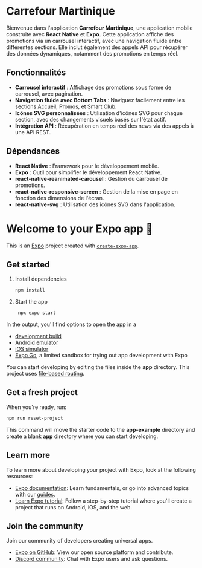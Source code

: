 # Carrefour Martinique

Bienvenue dans l'application **Carrefour Martinique**, une application mobile construite avec **React Native** et **Expo**. Cette application affiche des promotions via un carrousel interactif, avec une navigation fluide entre différentes sections. Elle inclut également des appels API pour récupérer des données dynamiques, notamment des promotions en temps réel.


## Fonctionnalités

- **Carrousel interactif** : Affichage des promotions sous forme de carrousel, avec pagination.
- **Navigation fluide avec Bottom Tabs** : Naviguez facilement entre les sections Accueil, Promos, et Smart Club.
- **Icônes SVG personnalisées** : Utilisation d'icônes SVG pour chaque section, avec des changements visuels basés sur l'état actif.
- **Intégration API** : Récupération en temps réel des news via des appels à une API REST.

## Dépendances

- **React Native** : Framework pour le développement mobile.
- **Expo** : Outil pour simplifier le développement React Native.
- **react-native-reanimated-carousel** : Gestion du carrousel de promotions.
- **react-native-responsive-screen** : Gestion de la mise en page en fonction des dimensions de l'écran.
- **react-native-svg** : Utilisation des icônes SVG dans l'application.


# Welcome to your Expo app 👋

This is an [Expo](https://expo.dev) project created with [`create-expo-app`](https://www.npmjs.com/package/create-expo-app).

## Get started

1. Install dependencies

   ```bash
   npm install
   ```

2. Start the app

   ```bash
    npx expo start
   ```

In the output, you'll find options to open the app in a

- [development build](https://docs.expo.dev/develop/development-builds/introduction/)
- [Android emulator](https://docs.expo.dev/workflow/android-studio-emulator/)
- [iOS simulator](https://docs.expo.dev/workflow/ios-simulator/)
- [Expo Go](https://expo.dev/go), a limited sandbox for trying out app development with Expo

You can start developing by editing the files inside the **app** directory. This project uses [file-based routing](https://docs.expo.dev/router/introduction).

## Get a fresh project

When you're ready, run:

```bash
npm run reset-project
```

This command will move the starter code to the **app-example** directory and create a blank **app** directory where you can start developing.

## Learn more

To learn more about developing your project with Expo, look at the following resources:

- [Expo documentation](https://docs.expo.dev/): Learn fundamentals, or go into advanced topics with our [guides](https://docs.expo.dev/guides).
- [Learn Expo tutorial](https://docs.expo.dev/tutorial/introduction/): Follow a step-by-step tutorial where you'll create a project that runs on Android, iOS, and the web.

## Join the community

Join our community of developers creating universal apps.

- [Expo on GitHub](https://github.com/expo/expo): View our open source platform and contribute.
- [Discord community](https://chat.expo.dev): Chat with Expo users and ask questions.
